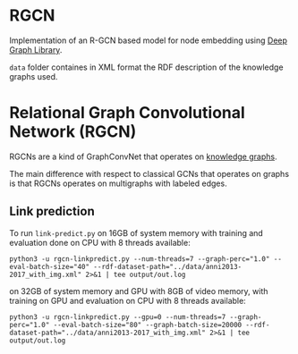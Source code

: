 # RGCN

Implementation of an R-GCN based model for node embedding using [Deep Graph Library](https://www.dgl.ai/).

`data` folder containes in XML format the RDF description of the knowledge graphs used.


# Relational Graph Convolutional Network (RGCN)

RGCNs are a kind of GraphConvNet that operates on [knowledge graphs](https://en.wikipedia.org/wiki/Knowledge_Graph). 

The main difference with respect to classical GCNs that operates on graphs is that RGCNs operates on multigraphs with labeled edges.

## Link prediction

To run `link-predict.py` on 16GB of system memory with training and evaluation done on CPU with 8 threads available:

```
python3 -u rgcn-linkpredict.py --num-threads=7 --graph-perc="1.0" --eval-batch-size="40" --rdf-dataset-path="../data/anni2013-2017_with_img.xml" 2>&1 | tee output/out.log
```

on 32GB of system memory and GPU with 8GB of video memory, with training on GPU and evaluation on CPU with 8 threads available:

```
python3 -u rgcn-linkpredict.py --gpu=0 --num-threads=7 --graph-perc="1.0" --eval-batch-size="80" --graph-batch-size=20000 --rdf-dataset-path="../data/anni2013-2017_with_img.xml" 2>&1 | tee output/out.log
```
